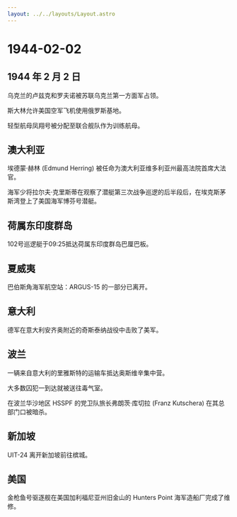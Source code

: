 ```yaml
---
layout: ../../layouts/Layout.astro
---
```


# 1944-02-02

## 1944 年 2 月 2 日

乌克兰的卢兹克和罗夫诺被苏联乌克兰第一方面军占领。

斯大林允许美国空军飞机使用俄罗斯基地。

轻型航母凤翔号被分配至联合舰队作为训练航母。

## 澳大利亚

埃德蒙·赫林 (Edmund Herring)
被任命为澳大利亚维多利亚州最高法院首席大法官。

海军少将拉尔夫·克里斯蒂在观察了潜艇第三次战争巡逻的后半段后，在埃克斯茅斯湾登上了美国海军博芬号潜艇。

## 荷属东印度群岛

102号巡逻艇于09:25抵达荷属东印度群岛巴厘巴板。

## 夏威夷

巴伯斯角海军航空站：ARGUS-15 的一部分已离开。

## 意大利

德军在意大利安齐奥附近的奇斯泰纳战役中击败了美军。

## 波兰

一辆来自意大利的里雅斯特的运输车抵达奥斯维辛集中营。

大多数囚犯一到达就被送往毒气室。

在波兰华沙地区 HSSPF 的党卫队旅长弗朗茨·库切拉 (Franz Kutschera)
在其总部门口被暗杀。

## 新加坡

UIT-24 离开新加坡前往槟城。

## 美国

金枪鱼号驱逐舰在美国加利福尼亚州旧金山的 Hunters Point
海军造船厂完成了维修。
